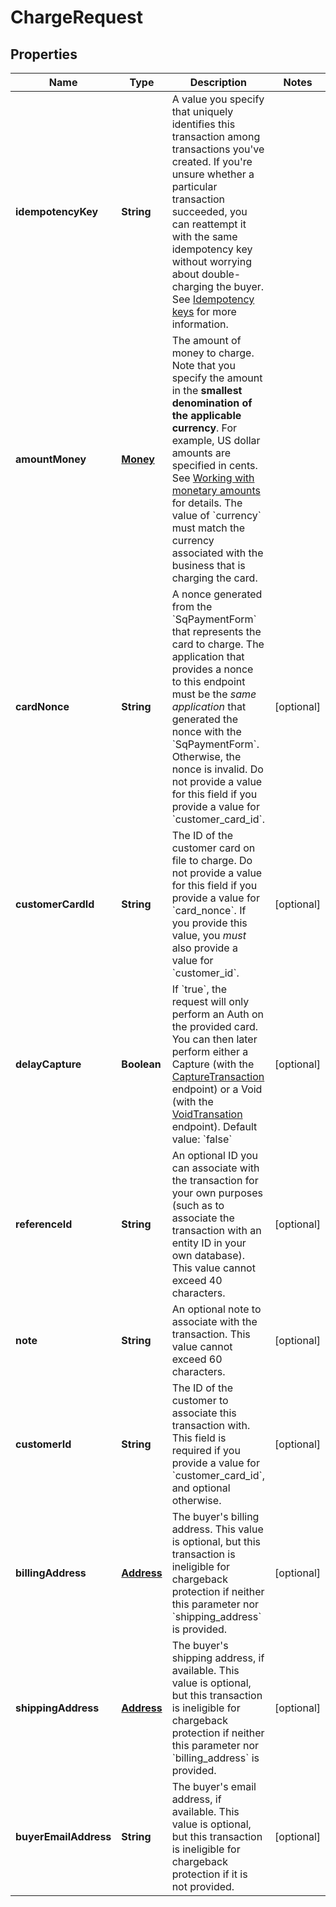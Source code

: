
# ChargeRequest

## Properties
Name | Type | Description | Notes
------------ | ------------- | ------------- | -------------
**idempotencyKey** | **String** | A value you specify that uniquely identifies this transaction among transactions you&#39;ve created.  If you&#39;re unsure whether a particular transaction succeeded, you can reattempt it with the same idempotency key without worrying about double-charging the buyer.  See [Idempotency keys](#idempotencykeys) for more information. | 
**amountMoney** | [**Money**](Money.md) | The amount of money to charge.  Note that you specify the amount in the __smallest denomination of the applicable currency__. For example, US dollar amounts are specified in cents. See [Working with monetary amounts](#workingwithmonetaryamounts) for details.  The value of &#x60;currency&#x60; must match the currency associated with the business that is charging the card. | 
**cardNonce** | **String** | A nonce generated from the &#x60;SqPaymentForm&#x60; that represents the card to charge.  The application that provides a nonce to this endpoint must be the _same application_ that generated the nonce with the &#x60;SqPaymentForm&#x60;. Otherwise, the nonce is invalid.  Do not provide a value for this field if you provide a value for &#x60;customer_card_id&#x60;. |  [optional]
**customerCardId** | **String** | The ID of the customer card on file to charge. Do not provide a value for this field if you provide a value for &#x60;card_nonce&#x60;.  If you provide this value, you _must_ also provide a value for &#x60;customer_id&#x60;. |  [optional]
**delayCapture** | **Boolean** | If &#x60;true&#x60;, the request will only perform an Auth on the provided card. You can then later perform either a Capture (with the [CaptureTransaction](#endpoint-capturetransaction) endpoint) or a Void (with the [VoidTransation](#endpoint-voidtransaction) endpoint).  Default value: &#x60;false&#x60; |  [optional]
**referenceId** | **String** | An optional ID you can associate with the transaction for your own purposes (such as to associate the transaction with an entity ID in your own database).  This value cannot exceed 40 characters. |  [optional]
**note** | **String** | An optional note to associate with the transaction.  This value cannot exceed 60 characters. |  [optional]
**customerId** | **String** | The ID of the customer to associate this transaction with. This field is required if you provide a value for &#x60;customer_card_id&#x60;, and optional otherwise. |  [optional]
**billingAddress** | [**Address**](Address.md) | The buyer&#39;s billing address. This value is optional, but this transaction is ineligible for chargeback protection if neither this parameter nor &#x60;shipping_address&#x60; is provided. |  [optional]
**shippingAddress** | [**Address**](Address.md) | The buyer&#39;s shipping address, if available. This value is optional, but this transaction is ineligible for chargeback protection if neither this parameter nor &#x60;billing_address&#x60; is provided. |  [optional]
**buyerEmailAddress** | **String** | The buyer&#39;s email address, if available. This value is optional, but this transaction is ineligible for chargeback protection if it is not provided. |  [optional]



